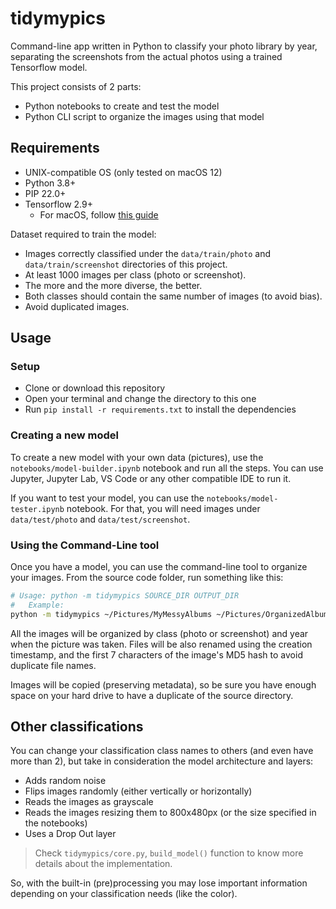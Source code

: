 # tidymypics
Command-line app written in Python to classify your photo library by year,
separating the screenshots from the actual photos using a trained Tensorflow model.

This project consists of 2 parts:
- Python notebooks to create and test the model
- Python CLI script to organize the images using that model


## Requirements

- UNIX-compatible OS (only tested on macOS 12)
- Python 3.8+
- PIP 22.0+
- Tensorflow 2.9+
    - For macOS, follow [this guide](https://developer.apple.com/metal/tensorflow-plugin/)


Dataset required to train the model:

- Images correctly classified under the `data/train/photo` and `data/train/screenshot` directories of this project.
- At least 1000 images per class (photo or screenshot).
- The more and the more diverse, the better.
- Both classes should contain the same number of images (to avoid bias).
- Avoid duplicated images.


## Usage

### Setup

- Clone or download this repository
- Open your terminal and change the directory to this one
- Run `pip install -r requirements.txt` to install the dependencies

### Creating a new model

To create a new model with your own data (pictures), use the `notebooks/model-builder.ipynb` notebook and run
all the steps. You can use Jupyter, Jupyter Lab, VS Code or any other compatible IDE to run it.

If you want to test your model, you can use the `notebooks/model-tester.ipynb` notebook.
For that, you will need images under `data/test/photo` and `data/test/screenshot`.


### Using the Command-Line tool
Once you have a model, you can use the command-line tool to organize your images.
From the source code folder, run something like this:

```bash
# Usage: python -m tidymypics SOURCE_DIR OUTPUT_DIR
#   Example:
python -m tidymypics ~/Pictures/MyMessyAlbums ~/Pictures/OrganizedAlbums
``` 

All the images will be organized by class (photo or screenshot) and year when the picture was taken.
Files will be also renamed using the creation timestamp, and the first 7 characters of the image's MD5 hash
to avoid duplicate file names.

Images will be copied (preserving metadata), so be sure you have enough space on your hard drive to have a duplicate
of the source directory.


## Other classifications

You can change your classification class names to others (and even have more than 2), 
but take in consideration the model architecture and layers:

- Adds random noise
- Flips images randomly (either vertically or horizontally)
- Reads the images as grayscale
- Reads the images resizing them to 800x480px (or the size specified in the notebooks)
- Uses a Drop Out layer

> Check `tidymypics/core.py`, `build_model()` function to know more details about the implementation.

So, with the built-in (pre)processing you may lose important information depending on your classification needs (like the color).
